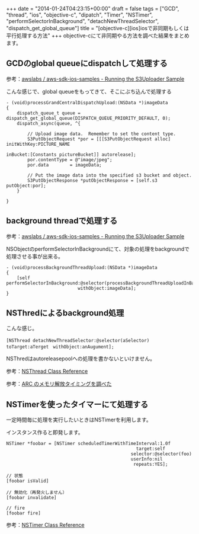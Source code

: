 +++
date = "2014-01-24T04:23:15+00:00"
draft = false
tags = ["GCD", "thread", "ios", "objective-c", "dipatch", "Timer", "NSTimer", "performSelectorInBackground", "detachNewThreadSelector", "dispatch_get_global_queue"]
title = "[objective-c][ios]iosで非同期もしくは平行処理する方法"
+++
objective-cにて非同期やる方法を調べた結果をまとめます。

## GCDのglobal queueにdispatchして処理する

参考：[awslabs / aws-sdk-ios-samples - Running the S3Uploader Sample](https://github.com/awslabs/aws-sdk-ios-samples/tree/master/S3_Uploader)

こんな感じで、global queueをもってきて、そこにぶち込んで処理する

	- (void)processGrandCentralDispatchUpload:(NSData *)imageData
	{
	    dispatch_queue_t queue = dispatch_get_global_queue(DISPATCH_QUEUE_PRIORITY_DEFAULT, 0);
	    dispatch_async(queue, ^{
	
	        // Upload image data.  Remember to set the content type.
	        S3PutObjectRequest *por = [[[S3PutObjectRequest alloc] initWithKey:PICTURE_NAME
	                                                                  inBucket:[Constants pictureBucket]] autorelease];
	        por.contentType = @"image/jpeg";
	        por.data        = imageData;
	
	        // Put the image data into the specified s3 bucket and object.
	        S3PutObjectResponse *putObjectResponse = [self.s3 putObject:por];
		}
	
	}


## background threadで処理する


参考：[awslabs / aws-sdk-ios-samples - Running the S3Uploader Sample](https://github.com/awslabs/aws-sdk-ios-samples/tree/master/S3_Uploader)

NSObjectのperformSelectorInBackgroundにて、対象の処理をbackgroundで処理させる事が出来る。
	
	- (void)processBackgroundThreadUpload:(NSData *)imageData
	{
	    [self performSelectorInBackground:@selector(processBackgroundThreadUploadInBackground:)
	                           withObject:imageData];
	}

## NSThredによるbackground処理

こんな感じ。

	[NSThread detachNewThreadSelector:@selector(aSelector)　toTarget:aTerget　withObject:anAugument];

NSThredはautoreleasepoolへの処理を書かないといけません。

参考：[NSThread Class Reference](https://developer.apple.com/library/mac/documentation/Cocoa/Reference/Foundation/Classes/NSThread_Class/Reference/Reference.html)

参考：[ARC のメモリ解放タイミングを調べた](http://qiita.com/amay077/items/95a4139e6f553d8a56a1)


## NSTimerを使ったタイマーにて処理する

一定時間毎に処理を実行したいときはNSTimerを利用します。

インスタンス作ると即発します。

    NSTimer *foobar = [NSTimer scheduledTimerWithTimeInterval:1.0f
                                                     target:self
                                                   selector:@selector(foo)
                                                   userInfo:nil
                                                    repeats:YES];
	
	// 状態
	[foobar isValid]
	
	// 無効化（再発火しません）
	[foobar invalidate]
	
	// fire
	[foobar fire]


参考：[NSTimer Class Reference](https://developer.apple.com/library/ios/documentation/cocoa/reference/foundation/Classes/NSTimer_Class/Reference/NSTimer.html#//apple_ref/occ/clm/NSTimer/scheduledTimerWithTimeInterval:target:selector:userInfo:repeats:)



